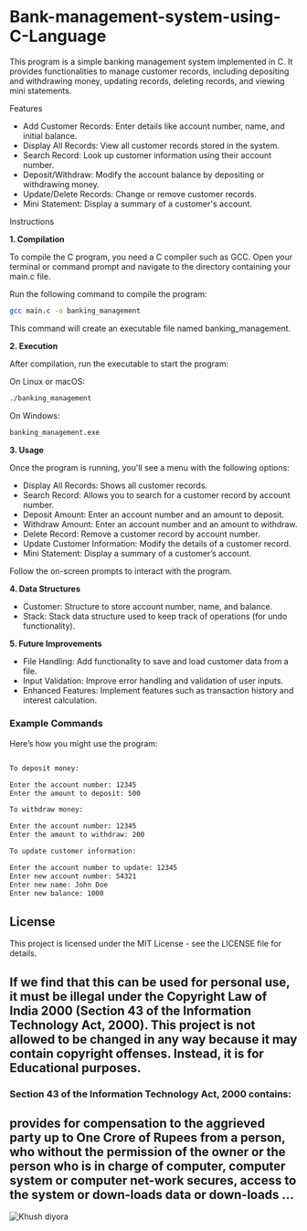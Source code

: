 # Bank-management-system-using-C-Language

This program is a simple banking management system implemented in C. It provides functionalities to manage customer records, including depositing and withdrawing money, updating records, deleting records, and viewing mini statements.

Features

- Add Customer Records: Enter details like account number, name, and initial balance.
- Display All Records: View all customer records stored in the system.
- Search Record: Look up customer information using their account number.
- Deposit/Withdraw: Modify the account balance by depositing or withdrawing money.
- Update/Delete Records: Change or remove customer records.
- Mini Statement: Display a summary of a customer's account.

Instructions

**1. Compilation**

To compile the C program, you need a C compiler such as GCC. Open your terminal or command prompt and navigate to the directory containing your main.c file.

Run the following command to compile the program:

```bash
gcc main.c -o banking_management
```

This command will create an executable file named banking_management.

**2. Execution**

After compilation, run the executable to start the program:

On Linux or macOS:

```bash
./banking_management
```

On Windows:

```bash
banking_management.exe
```

**3. Usage**

Once the program is running, you'll see a menu with the following options:

- Display All Records: Shows all customer records.
- Search Record: Allows you to search for a customer record by account number.
- Deposit Amount: Enter an account number and an amount to deposit.
- Withdraw Amount: Enter an account number and an amount to withdraw.
- Delete Record: Remove a customer record by account number.
- Update Customer Information: Modify the details of a customer record.
- Mini Statement: Display a summary of a customer’s account.

Follow the on-screen prompts to interact with the program.

**4. Data Structures**

- Customer: Structure to store account number, name, and balance.
- Stack: Stack data structure used to keep track of operations (for undo functionality).

**5. Future Improvements**

- File Handling: Add functionality to save and load customer data from a file.
- Input Validation: Improve error handling and validation of user inputs.
- Enhanced Features: Implement features such as transaction history and interest calculation.

### Example Commands

Here’s how you might use the program:

```bash

To deposit money:

Enter the account number: 12345
Enter the amount to deposit: 500

To withdraw money:

Enter the account number: 12345
Enter the amount to withdraw: 200

To update customer information:

Enter the account number to update: 12345
Enter new account number: 54321
Enter new name: John Doe
Enter new balance: 1000

```
## License

This project is licensed under the MIT License - see the LICENSE file for details.

## If we find that this can be used for personal use, it must be illegal under the Copyright Law of India 2000 (Section 43 of the Information Technology Act, 2000). This project is not allowed to be changed in any way because it may contain copyright offenses. Instead, it is for Educational purposes.

### Section 43 of the Information Technology Act, 2000 contains:

## provides for compensation to the aggrieved party up to One Crore of Rupees from a person, who without the permission of the owner or the person who is in charge of computer, computer system or computer net-work secures, access to the system or down-loads data or down-loads ...

![Khush diyora](https://github.com/user-attachments/assets/2cceda39-3a1a-44ff-aa96-556057017ee9)

